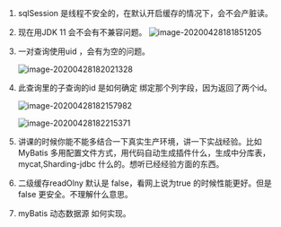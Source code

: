 1. sqlSession 是线程不安全的，在默认开启缓存的情况下，会不会产脏读。

2. 现在用JDK 11 会不会有不兼容问题。
   ![image-20200428181851205](https://tva1.sinaimg.cn/large/007S8ZIlly1ge9nge501pj30qh0673zz.jpg)

3. 一对查询使用uid ，会有为空的问题。

   ![image-20200428182021328](https://tva1.sinaimg.cn/large/007S8ZIlly1ge9nhwyg95j30vk0ecdkr.jpg)

4. 此查询里的子查询的id 是如何确定 绑定那个列字段，因为返回了两个id。

   ![image-20200428182157982](https://tva1.sinaimg.cn/large/007S8ZIlly1ge9njlcngzj30dl03xmxn.jpg)



   ![image-20200428182215371](https://tva1.sinaimg.cn/large/007S8ZIlly1ge9njw5nvwj30wk07agp1.jpg)

5. 讲课的时候你能不能多结合一下真实生产环境，讲一下实战经验。比如MyBatis 多用配置文件方式，用代码自动生成插件什么，生成中分库表，mycat,Sharding-jdbc 什么的。想听已经经验方面的东西。

6. 二级缓存readOlny 默认是 false，看网上说为true 的时候性能更好。但是false 更安全。不理解什么意思。

7. myBatis 动态数据源 如何实现。